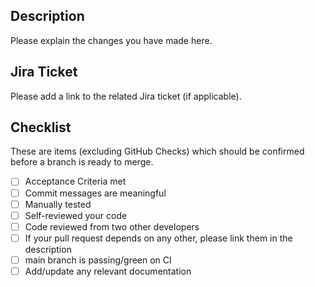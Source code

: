 ## Description

Please explain the changes you have made here.

## Jira Ticket

Please add a link to the related Jira ticket (if applicable).

## Checklist

These are items (excluding GitHub Checks) which should be confirmed before a branch is ready to merge.

- [ ] Acceptance Criteria met
- [ ] Commit messages are meaningful
- [ ] Manually tested
- [ ] Self-reviewed your code
- [ ] Code reviewed from two other developers
- [ ] If your pull request depends on any other, please link them in the description
- [ ] main branch is passing/green on CI
- [ ] Add/update any relevant documentation